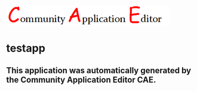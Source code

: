 ![CAE](https://github.com/PhilCAEOrg/application-testapp/blob/master/img/logo.png)  

testapp
===================


This application was automatically generated by the Community Application Editor CAE.  
---------------
